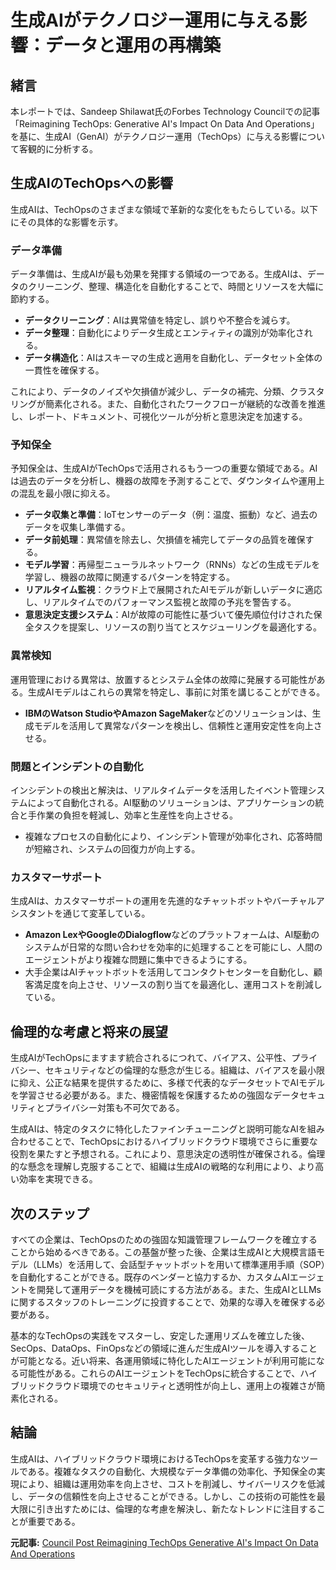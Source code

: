 # 生成AIがテクノロジー運用に与える影響：データと運用の再構築

## 緒言

本レポートでは、Sandeep Shilawat氏のForbes Technology Councilでの記事「Reimagining TechOps: Generative AI's Impact On Data And Operations」を基に、生成AI（GenAI）がテクノロジー運用（TechOps）に与える影響について客観的に分析する。

## 生成AIのTechOpsへの影響

生成AIは、TechOpsのさまざまな領域で革新的な変化をもたらしている。以下にその具体的な影響を示す。

### データ準備

データ準備は、生成AIが最も効果を発揮する領域の一つである。生成AIは、データのクリーニング、整理、構造化を自動化することで、時間とリソースを大幅に節約する。

- **データクリーニング**：AIは異常値を特定し、誤りや不整合を減らす。
- **データ整理**：自動化によりデータ生成とエンティティの識別が効率化される。
- **データ構造化**：AIはスキーマの生成と適用を自動化し、データセット全体の一貫性を確保する。

これにより、データのノイズや欠損値が減少し、データの補完、分類、クラスタリングが簡素化される。また、自動化されたワークフローが継続的な改善を推進し、レポート、ドキュメント、可視化ツールが分析と意思決定を加速する。

### 予知保全

予知保全は、生成AIがTechOpsで活用されるもう一つの重要な領域である。AIは過去のデータを分析し、機器の故障を予測することで、ダウンタイムや運用上の混乱を最小限に抑える。

- **データ収集と準備**：IoTセンサーのデータ（例：温度、振動）など、過去のデータを収集し準備する。
- **データ前処理**：異常値を除去し、欠損値を補完してデータの品質を確保する。
- **モデル学習**：再帰型ニューラルネットワーク（RNNs）などの生成モデルを学習し、機器の故障に関連するパターンを特定する。
- **リアルタイム監視**：クラウド上で展開されたAIモデルが新しいデータに適応し、リアルタイムでのパフォーマンス監視と故障の予兆を警告する。
- **意思決定支援システム**：AIが故障の可能性に基づいて優先順位付けされた保全タスクを提案し、リソースの割り当てとスケジューリングを最適化する。

### 異常検知

運用管理における異常は、放置するとシステム全体の故障に発展する可能性がある。生成AIモデルはこれらの異常を特定し、事前に対策を講じることができる。

- **IBMのWatson StudioやAmazon SageMaker**などのソリューションは、生成モデルを活用して異常なパターンを検出し、信頼性と運用安定性を向上させる。

### 問題とインシデントの自動化

インシデントの検出と解決は、リアルタイムデータを活用したイベント管理システムによって自動化される。AI駆動のソリューションは、アプリケーションの統合と手作業の負担を軽減し、効率と生産性を向上させる。

- 複雑なプロセスの自動化により、インシデント管理が効率化され、応答時間が短縮され、システムの回復力が向上する。

### カスタマーサポート

生成AIは、カスタマーサポートの運用を先進的なチャットボットやバーチャルアシスタントを通じて変革している。

- **Amazon LexやGoogleのDialogflow**などのプラットフォームは、AI駆動のシステムが日常的な問い合わせを効率的に処理することを可能にし、人間のエージェントがより複雑な問題に集中できるようにする。
- 大手企業はAIチャットボットを活用してコンタクトセンターを自動化し、顧客満足度を向上させ、リソースの割り当てを最適化し、運用コストを削減している。

## 倫理的な考慮と将来の展望

生成AIがTechOpsにますます統合されるにつれて、バイアス、公平性、プライバシー、セキュリティなどの倫理的な懸念が生じる。組織は、バイアスを最小限に抑え、公正な結果を提供するために、多様で代表的なデータセットでAIモデルを学習させる必要がある。また、機密情報を保護するための強固なデータセキュリティとプライバシー対策も不可欠である。

生成AIは、特定のタスクに特化したファインチューニングと説明可能なAIを組み合わせることで、TechOpsにおけるハイブリッドクラウド環境でさらに重要な役割を果たすと予想される。これにより、意思決定の透明性が確保される。倫理的な懸念を理解し克服することで、組織は生成AIの戦略的な利用により、より高い効率を実現できる。

## 次のステップ

すべての企業は、TechOpsのための強固な知識管理フレームワークを確立することから始めるべきである。この基盤が整った後、企業は生成AIと大規模言語モデル（LLMs）を活用して、会話型チャットボットを用いて標準運用手順（SOP）を自動化することができる。既存のベンダーと協力するか、カスタムAIエージェントを開発して運用データを機械可読にする方法がある。また、生成AIとLLMsに関するスタッフのトレーニングに投資することで、効果的な導入を確保する必要がある。

基本的なTechOpsの実践をマスターし、安定した運用リズムを確立した後、SecOps、DataOps、FinOpsなどの領域に進んだ生成AIツールを導入することが可能となる。近い将来、各運用領域に特化したAIエージェントが利用可能になる可能性がある。これらのAIエージェントをTechOpsに統合することで、ハイブリッドクラウド環境でのセキュリティと透明性が向上し、運用上の複雑さが簡素化される。

## 結論

生成AIは、ハイブリッドクラウド環境におけるTechOpsを変革する強力なツールである。複雑なタスクの自動化、大規模なデータ準備の効率化、予知保全の実現により、組織は運用効率を向上させ、コストを削減し、サイバーリスクを低減し、データの信頼性を向上させることができる。しかし、この技術の可能性を最大限に引き出すためには、倫理的な考慮を解決し、新たなトレンドに注目することが重要である。

**元記事:** [Council Post Reimagining TechOps Generative AI's Impact On Data And Operations](https://www.forbes.com/councils/forbestechcouncil/2025/02/26/reimagining-techops-generative-ais-impact-on-data-and-operations/)